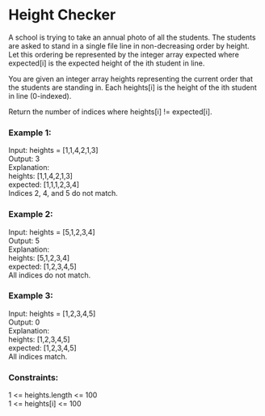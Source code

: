 # Height Checker  
  
A school is trying to take an annual photo of all the students. The students are asked to stand in a single file line in non-decreasing order by height.  
Let this ordering be represented by the integer array expected where expected[i] is the expected height of the ith student in line.   
  
You are given an integer array heights representing the current order that the students are standing in. Each heights[i] is the height of the ith student in line (0-indexed).  
  
Return the number of indices where heights[i] != expected[i].  
  
### Example 1:   
Input: heights = [1,1,4,2,1,3]   
Output: 3   
Explanation:   
heights:  [1,1,4,2,1,3]  
expected: [1,1,1,2,3,4]  
Indices 2, 4, and 5 do not match.  
  
### Example 2:  
Input: heights = [5,1,2,3,4]  
Output: 5   
Explanation:  
heights:  [5,1,2,3,4]   
expected: [1,2,3,4,5]    
All indices do not match.  
          
### Example 3:   
Input: heights = [1,2,3,4,5]  
Output: 0   
Explanation:   
heights:  [1,2,3,4,5]   
expected: [1,2,3,4,5]   
All indices match.  
    
  
### Constraints:  
1 <= heights.length <= 100  
1 <= heights[i] <= 100  
